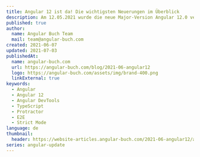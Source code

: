 ```yaml
---
title: Angular 12 ist da! Die wichtigsten Neuerungen im Überblick
description: Am 12.05.2021 wurde die neue Major-Version Angular 12.0 veröffentlicht – ein halbes Jahr nach dem Release von Angular 11. In diesem Artikel stellen wir wieder die wichtigsten Neuerungen vor.
published: true
author:
  name: Angular Buch Team
  mail: team@angular-buch.com
created: 2021-06-07
updated: 2021-07-03
publishedAt:
  name: angular-buch.com
  url: https://angular-buch.com/blog/2021-06-angular12
  logo: https://angular-buch.com/assets/img/brand-400.png
  linkExternal: true
keywords:
  - Angular
  - Angular 12
  - Angular DevTools
  - TypeScript
  - Protractor
  - E2E
  - Strict Mode
language: de
thumbnail:
  header: https://website-articles.angular-buch.com/2021-06-angular12/angular12.jpg
series: angular-update
---
```

